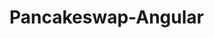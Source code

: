 # Pancakeswap-Angular
<!-- Drawing up what we are going to do in:
This project is about replicating Pancakeswap Website;
The entire Project is organised by the using of 'Agile' Method, which foresees:
-frequent deliveries, giving himself weekly tasks;
-One-team culture, abandoning the self work, through a group unit 'Modus Operandi';
-The choice to create a hierarchical structure. -->
